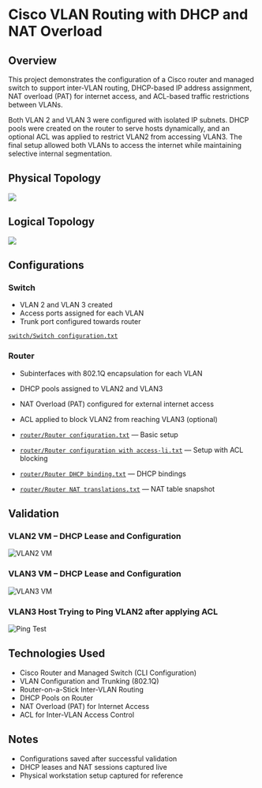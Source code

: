 # Cisco VLAN Routing with DHCP and NAT Overload

## Overview

This project demonstrates the configuration of a Cisco router and managed switch to support inter-VLAN routing, DHCP-based IP address assignment, NAT overload (PAT) for internet access, and ACL-based traffic restrictions between VLANs.

Both VLAN 2 and VLAN 3 were configured with isolated IP subnets. DHCP pools were created on the router to serve hosts dynamically, and an optional ACL was applied to restrict VLAN2 from accessing VLAN3. The final setup allowed both VLANs to access the internet while maintaining selective internal segmentation.

## Physical Topology

![](photos/Physical_Network_Topology.jpg)

## Logical Topology

![](photos/Logical_Network_Topology.png)

## Configurations

### Switch
- VLAN 2 and VLAN 3 created
- Access ports assigned for each VLAN
- Trunk port configured towards router

[`switch/Switch configuration.txt`](switch/Switch%20configuration.txt)

### Router
- Subinterfaces with 802.1Q encapsulation for each VLAN
- DHCP pools assigned to VLAN2 and VLAN3
- NAT Overload (PAT) configured for external internet access
- ACL applied to block VLAN2 from reaching VLAN3 (optional)

- [`router/Router configuration.txt`](router/Router%20configuration.txt) — Basic setup  
- [`router/Router configuration with access-li.txt`](router/Router%20configuration%20with%20access-li.txt) — Setup with ACL blocking  
- [`router/Router DHCP binding.txt`](router/Router%20DHCP%20binding.txt) — DHCP bindings  
- [`router/Router NAT translations.txt`](router/Router%20NAT%20translations.txt) — NAT table snapshot

## Validation

### VLAN2 VM – DHCP Lease and Configuration
![VLAN2 VM](photos/VM_in_VLAN2_Configuration.jpg)

### VLAN3 VM – DHCP Lease and Configuration
![VLAN3 VM](photos/VM_In_VLAN3_Configuration.jpg)

### VLAN3 Host Trying to Ping VLAN2 after applying ACL 
![Ping Test](photos/VM_in_VLAN3_Pinging_VLAN2.jpg)

## Technologies Used

- Cisco Router and Managed Switch (CLI Configuration)
- VLAN Configuration and Trunking (802.1Q)
- Router-on-a-Stick Inter-VLAN Routing
- DHCP Pools on Router
- NAT Overload (PAT) for Internet Access
- ACL for Inter-VLAN Access Control

## Notes

- Configurations saved after successful validation
- DHCP leases and NAT sessions captured live
- Physical workstation setup captured for reference
